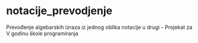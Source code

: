 # notacije_prevodjenje
Prevođenje algebarskih izraza iz jednog oblika notacije u drugi - Projekat za V godinu škole programiranja
